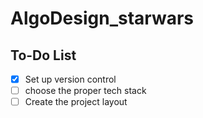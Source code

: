 # AlgoDesign_starwars

## To-Do List

- [X] Set up version control
- [ ] choose the proper tech stack
- [ ] Create the project layout